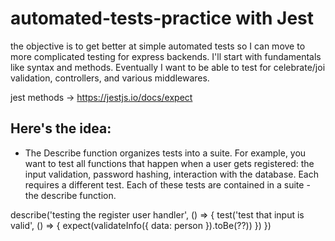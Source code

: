 # automated-tests-practice with Jest

the objective is to get better at simple automated tests so I can move to more complicated testing for express backends. I'll start with fundamentals like syntax and methods. Eventually I want to be able to test for celebrate/joi validation, controllers, and various middlewares.

jest methods -> https://jestjs.io/docs/expect

## Here's the idea:
* The Describe function organizes tests into a suite. For example, you want to test all functions that happen when a user gets registered: the input validation, password hashing, interaction with the database. Each requires a different test. Each of these tests are contained in a suite - the describe function.

describe('testing the register user handler', () => {
  test('test that input is valid', () => {
    expect(validateInfo({ data: person }).toBe(??))
  })
})
